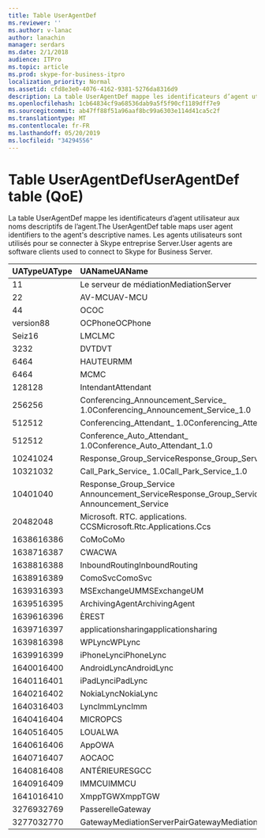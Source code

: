 ```yaml
---
title: Table UserAgentDef
ms.reviewer: ''
ms.author: v-lanac
author: lanachin
manager: serdars
ms.date: 2/1/2018
audience: ITPro
ms.topic: article
ms.prod: skype-for-business-itpro
localization_priority: Normal
ms.assetid: cfd8e3e0-4076-4162-9381-5276da8316d9
description: La table UserAgentDef mappe les identificateurs d’agent utilisateur aux noms descriptifs de l’agent. Les agents utilisateurs sont utilisés pour se connecter à Skype entreprise Server.
ms.openlocfilehash: 1cb64834cf9a68536dab9a5f5f90cf1189dff7e9
ms.sourcegitcommit: ab47ff88f51a96aaf8bc99a6303e114d41ca5c2f
ms.translationtype: MT
ms.contentlocale: fr-FR
ms.lasthandoff: 05/20/2019
ms.locfileid: "34294556"
---
```

# <a name="useragentdef-table-qoe"></a><span data-ttu-id="bf2a0-104">Table UserAgentDef</span><span class="sxs-lookup"><span data-stu-id="bf2a0-104">UserAgentDef table (QoE)</span></span>
 
<span data-ttu-id="bf2a0-105">La table UserAgentDef mappe les identificateurs d’agent utilisateur aux noms descriptifs de l’agent.</span><span class="sxs-lookup"><span data-stu-id="bf2a0-105">The UserAgentDef table maps user agent identifiers to the agent's descriptive names.</span></span> <span data-ttu-id="bf2a0-106">Les agents utilisateurs sont utilisés pour se connecter à Skype entreprise Server.</span><span class="sxs-lookup"><span data-stu-id="bf2a0-106">User agents are software clients used to connect to Skype for Business Server.</span></span>
  
|<span data-ttu-id="bf2a0-107">**UAType**</span><span class="sxs-lookup"><span data-stu-id="bf2a0-107">**UAType**</span></span>|<span data-ttu-id="bf2a0-108">**UAName**</span><span class="sxs-lookup"><span data-stu-id="bf2a0-108">**UAName**</span></span>|<span data-ttu-id="bf2a0-109">**UACategory**</span><span class="sxs-lookup"><span data-stu-id="bf2a0-109">**UACategory**</span></span>|
|:-----|:-----|:-----|
|<span data-ttu-id="bf2a0-110">1</span><span class="sxs-lookup"><span data-stu-id="bf2a0-110">1</span></span>  <br/> |<span data-ttu-id="bf2a0-111">Le serveur de médiation</span><span class="sxs-lookup"><span data-stu-id="bf2a0-111">MediationServer</span></span>  <br/> |<span data-ttu-id="bf2a0-112">Le serveur de médiation</span><span class="sxs-lookup"><span data-stu-id="bf2a0-112">MediationServer</span></span>  <br/> |
|<span data-ttu-id="bf2a0-113">2</span><span class="sxs-lookup"><span data-stu-id="bf2a0-113">2</span></span>  <br/> |<span data-ttu-id="bf2a0-114">AV-MCU</span><span class="sxs-lookup"><span data-stu-id="bf2a0-114">AV-MCU</span></span>  <br/> |<span data-ttu-id="bf2a0-115">AV-MCU</span><span class="sxs-lookup"><span data-stu-id="bf2a0-115">AV-MCU</span></span>  <br/> |
|<span data-ttu-id="bf2a0-116">4</span><span class="sxs-lookup"><span data-stu-id="bf2a0-116">4</span></span>  <br/> |<span data-ttu-id="bf2a0-117">OC</span><span class="sxs-lookup"><span data-stu-id="bf2a0-117">OC</span></span>  <br/> |<span data-ttu-id="bf2a0-118">OC</span><span class="sxs-lookup"><span data-stu-id="bf2a0-118">OC</span></span>  <br/> |
|<span data-ttu-id="bf2a0-119">version8</span><span class="sxs-lookup"><span data-stu-id="bf2a0-119">8</span></span>  <br/> |<span data-ttu-id="bf2a0-120">OCPhone</span><span class="sxs-lookup"><span data-stu-id="bf2a0-120">OCPhone</span></span>  <br/> |<span data-ttu-id="bf2a0-121">OCPhone</span><span class="sxs-lookup"><span data-stu-id="bf2a0-121">OCPhone</span></span>  <br/> |
|<span data-ttu-id="bf2a0-122">Seiz</span><span class="sxs-lookup"><span data-stu-id="bf2a0-122">16</span></span>  <br/> |<span data-ttu-id="bf2a0-123">LMC</span><span class="sxs-lookup"><span data-stu-id="bf2a0-123">LMC</span></span>  <br/> |<span data-ttu-id="bf2a0-124">LMC</span><span class="sxs-lookup"><span data-stu-id="bf2a0-124">LMC</span></span>  <br/> |
|<span data-ttu-id="bf2a0-125">32</span><span class="sxs-lookup"><span data-stu-id="bf2a0-125">32</span></span>  <br/> |<span data-ttu-id="bf2a0-126">DVT</span><span class="sxs-lookup"><span data-stu-id="bf2a0-126">DVT</span></span>  <br/> |<span data-ttu-id="bf2a0-127">DVT</span><span class="sxs-lookup"><span data-stu-id="bf2a0-127">DVT</span></span>  <br/> |
|<span data-ttu-id="bf2a0-128">64</span><span class="sxs-lookup"><span data-stu-id="bf2a0-128">64</span></span>  <br/> |<span data-ttu-id="bf2a0-129">HAUTEUR</span><span class="sxs-lookup"><span data-stu-id="bf2a0-129">MM</span></span>  <br/> |<span data-ttu-id="bf2a0-130">HAUTEUR</span><span class="sxs-lookup"><span data-stu-id="bf2a0-130">MM</span></span>  <br/> |
|<span data-ttu-id="bf2a0-131">64</span><span class="sxs-lookup"><span data-stu-id="bf2a0-131">64</span></span>  <br/> |<span data-ttu-id="bf2a0-132">MC</span><span class="sxs-lookup"><span data-stu-id="bf2a0-132">MC</span></span>  <br/> |<span data-ttu-id="bf2a0-133">HAUTEUR</span><span class="sxs-lookup"><span data-stu-id="bf2a0-133">MM</span></span>  <br/> |
|<span data-ttu-id="bf2a0-134">128</span><span class="sxs-lookup"><span data-stu-id="bf2a0-134">128</span></span>  <br/> |<span data-ttu-id="bf2a0-135">Intendant</span><span class="sxs-lookup"><span data-stu-id="bf2a0-135">Attendant</span></span>  <br/> |<span data-ttu-id="bf2a0-136">Intendant</span><span class="sxs-lookup"><span data-stu-id="bf2a0-136">Attendant</span></span>  <br/> |
|<span data-ttu-id="bf2a0-137">256</span><span class="sxs-lookup"><span data-stu-id="bf2a0-137">256</span></span>  <br/> |<span data-ttu-id="bf2a0-138">Conferencing_Announcement_Service_ 1.0</span><span class="sxs-lookup"><span data-stu-id="bf2a0-138">Conferencing_Announcement_Service_1.0</span></span>  <br/> |<span data-ttu-id="bf2a0-139">ALTERN</span><span class="sxs-lookup"><span data-stu-id="bf2a0-139">CAS</span></span>  <br/> |
|<span data-ttu-id="bf2a0-140">512</span><span class="sxs-lookup"><span data-stu-id="bf2a0-140">512</span></span>  <br/> |<span data-ttu-id="bf2a0-141">Conferencing_Attendant_ 1.0</span><span class="sxs-lookup"><span data-stu-id="bf2a0-141">Conferencing_Attendant_1.0</span></span>  <br/> |<span data-ttu-id="bf2a0-142">CAA</span><span class="sxs-lookup"><span data-stu-id="bf2a0-142">CAA</span></span>  <br/> |
|<span data-ttu-id="bf2a0-143">512</span><span class="sxs-lookup"><span data-stu-id="bf2a0-143">512</span></span>  <br/> |<span data-ttu-id="bf2a0-144">Conference_Auto_Attendant_ 1.0</span><span class="sxs-lookup"><span data-stu-id="bf2a0-144">Conference_Auto_Attendant_1.0</span></span>  <br/> |<span data-ttu-id="bf2a0-145">CAA</span><span class="sxs-lookup"><span data-stu-id="bf2a0-145">CAA</span></span>  <br/> |
|<span data-ttu-id="bf2a0-146">1024</span><span class="sxs-lookup"><span data-stu-id="bf2a0-146">1024</span></span>  <br/> |<span data-ttu-id="bf2a0-147">Response_Group_Service</span><span class="sxs-lookup"><span data-stu-id="bf2a0-147">Response_Group_Service</span></span>  <br/> |<span data-ttu-id="bf2a0-148">RGS</span><span class="sxs-lookup"><span data-stu-id="bf2a0-148">RGS</span></span>  <br/> |
|<span data-ttu-id="bf2a0-149">1032</span><span class="sxs-lookup"><span data-stu-id="bf2a0-149">1032</span></span>  <br/> |<span data-ttu-id="bf2a0-150">Call_Park_Service_ 1.0</span><span class="sxs-lookup"><span data-stu-id="bf2a0-150">Call_Park_Service_1.0</span></span>  <br/> |<span data-ttu-id="bf2a0-151">DÉCLARATIONS</span><span class="sxs-lookup"><span data-stu-id="bf2a0-151">CPS</span></span>  <br/> |
|<span data-ttu-id="bf2a0-152">1040</span><span class="sxs-lookup"><span data-stu-id="bf2a0-152">1040</span></span>  <br/> |<span data-ttu-id="bf2a0-153">Response_Group_Service Announcement_Service</span><span class="sxs-lookup"><span data-stu-id="bf2a0-153">Response_Group_Service Announcement_Service</span></span>  <br/> |<span data-ttu-id="bf2a0-154">PLUS</span><span class="sxs-lookup"><span data-stu-id="bf2a0-154">AS</span></span>  <br/> |
|<span data-ttu-id="bf2a0-155">2048</span><span class="sxs-lookup"><span data-stu-id="bf2a0-155">2048</span></span>  <br/> |<span data-ttu-id="bf2a0-156">Microsoft. RTC. applications. CCS</span><span class="sxs-lookup"><span data-stu-id="bf2a0-156">Microsoft.Rtc.Applications.Ccs</span></span>  <br/> |<span data-ttu-id="bf2a0-157">Network</span><span class="sxs-lookup"><span data-stu-id="bf2a0-157">CCS</span></span>  <br/> |
|<span data-ttu-id="bf2a0-158">16386</span><span class="sxs-lookup"><span data-stu-id="bf2a0-158">16386</span></span>  <br/> |<span data-ttu-id="bf2a0-159">CoMo</span><span class="sxs-lookup"><span data-stu-id="bf2a0-159">CoMo</span></span>  <br/> |<span data-ttu-id="bf2a0-160">CoMo</span><span class="sxs-lookup"><span data-stu-id="bf2a0-160">CoMo</span></span>  <br/> |
|<span data-ttu-id="bf2a0-161">16387</span><span class="sxs-lookup"><span data-stu-id="bf2a0-161">16387</span></span>  <br/> |<span data-ttu-id="bf2a0-162">CWA</span><span class="sxs-lookup"><span data-stu-id="bf2a0-162">CWA</span></span>  <br/> |<span data-ttu-id="bf2a0-163">CWA</span><span class="sxs-lookup"><span data-stu-id="bf2a0-163">CWA</span></span>  <br/> |
|<span data-ttu-id="bf2a0-164">16388</span><span class="sxs-lookup"><span data-stu-id="bf2a0-164">16388</span></span>  <br/> |<span data-ttu-id="bf2a0-165">InboundRouting</span><span class="sxs-lookup"><span data-stu-id="bf2a0-165">InboundRouting</span></span>  <br/> |<span data-ttu-id="bf2a0-166">InboundRouting</span><span class="sxs-lookup"><span data-stu-id="bf2a0-166">InboundRouting</span></span>  <br/> |
|<span data-ttu-id="bf2a0-167">16389</span><span class="sxs-lookup"><span data-stu-id="bf2a0-167">16389</span></span>  <br/> |<span data-ttu-id="bf2a0-168">ComoSvc</span><span class="sxs-lookup"><span data-stu-id="bf2a0-168">ComoSvc</span></span>  <br/> |<span data-ttu-id="bf2a0-169">ComoSvc</span><span class="sxs-lookup"><span data-stu-id="bf2a0-169">ComoSvc</span></span>  <br/> |
|<span data-ttu-id="bf2a0-170">16393</span><span class="sxs-lookup"><span data-stu-id="bf2a0-170">16393</span></span>  <br/> |<span data-ttu-id="bf2a0-171">MSExchangeUM</span><span class="sxs-lookup"><span data-stu-id="bf2a0-171">MSExchangeUM</span></span>  <br/> |<span data-ttu-id="bf2a0-172">ExUM</span><span class="sxs-lookup"><span data-stu-id="bf2a0-172">ExUM</span></span>  <br/> |
|<span data-ttu-id="bf2a0-173">16395</span><span class="sxs-lookup"><span data-stu-id="bf2a0-173">16395</span></span>  <br/> |<span data-ttu-id="bf2a0-174">ArchivingAgent</span><span class="sxs-lookup"><span data-stu-id="bf2a0-174">ArchivingAgent</span></span>  <br/> |<span data-ttu-id="bf2a0-175">ARCHAGENT</span><span class="sxs-lookup"><span data-stu-id="bf2a0-175">ARCHAGENT</span></span>  <br/> |
|<span data-ttu-id="bf2a0-176">16396</span><span class="sxs-lookup"><span data-stu-id="bf2a0-176">16396</span></span>  <br/> |<span data-ttu-id="bf2a0-177">ÈRE</span><span class="sxs-lookup"><span data-stu-id="bf2a0-177">ST</span></span>  <br/> |<span data-ttu-id="bf2a0-178">ÈRE</span><span class="sxs-lookup"><span data-stu-id="bf2a0-178">ST</span></span>  <br/> |
|<span data-ttu-id="bf2a0-179">16397</span><span class="sxs-lookup"><span data-stu-id="bf2a0-179">16397</span></span>  <br/> |<span data-ttu-id="bf2a0-180">applicationsharing</span><span class="sxs-lookup"><span data-stu-id="bf2a0-180">applicationsharing</span></span>  <br/> |<span data-ttu-id="bf2a0-181">ASMCU</span><span class="sxs-lookup"><span data-stu-id="bf2a0-181">ASMCU</span></span>  <br/> |
|<span data-ttu-id="bf2a0-182">16398</span><span class="sxs-lookup"><span data-stu-id="bf2a0-182">16398</span></span>  <br/> |<span data-ttu-id="bf2a0-183">WPLync</span><span class="sxs-lookup"><span data-stu-id="bf2a0-183">WPLync</span></span>  <br/> |<span data-ttu-id="bf2a0-184">WPLync</span><span class="sxs-lookup"><span data-stu-id="bf2a0-184">WPLync</span></span>  <br/> |
|<span data-ttu-id="bf2a0-185">16399</span><span class="sxs-lookup"><span data-stu-id="bf2a0-185">16399</span></span>  <br/> |<span data-ttu-id="bf2a0-186">iPhoneLync</span><span class="sxs-lookup"><span data-stu-id="bf2a0-186">iPhoneLync</span></span>  <br/> |<span data-ttu-id="bf2a0-187">iPhoneLync</span><span class="sxs-lookup"><span data-stu-id="bf2a0-187">iPhoneLync</span></span>  <br/> |
|<span data-ttu-id="bf2a0-188">16400</span><span class="sxs-lookup"><span data-stu-id="bf2a0-188">16400</span></span>  <br/> |<span data-ttu-id="bf2a0-189">AndroidLync</span><span class="sxs-lookup"><span data-stu-id="bf2a0-189">AndroidLync</span></span>  <br/> |<span data-ttu-id="bf2a0-190">AndroidLync</span><span class="sxs-lookup"><span data-stu-id="bf2a0-190">AndroidLync</span></span>  <br/> |
|<span data-ttu-id="bf2a0-191">16401</span><span class="sxs-lookup"><span data-stu-id="bf2a0-191">16401</span></span>  <br/> |<span data-ttu-id="bf2a0-192">iPadLync</span><span class="sxs-lookup"><span data-stu-id="bf2a0-192">iPadLync</span></span>  <br/> |<span data-ttu-id="bf2a0-193">iPadLync</span><span class="sxs-lookup"><span data-stu-id="bf2a0-193">iPadLync</span></span>  <br/> |
|<span data-ttu-id="bf2a0-194">16402</span><span class="sxs-lookup"><span data-stu-id="bf2a0-194">16402</span></span>  <br/> |<span data-ttu-id="bf2a0-195">NokiaLync</span><span class="sxs-lookup"><span data-stu-id="bf2a0-195">NokiaLync</span></span>  <br/> |<span data-ttu-id="bf2a0-196">NokiaLync</span><span class="sxs-lookup"><span data-stu-id="bf2a0-196">NokiaLync</span></span>  <br/> |
|<span data-ttu-id="bf2a0-197">16403</span><span class="sxs-lookup"><span data-stu-id="bf2a0-197">16403</span></span>  <br/> |<span data-ttu-id="bf2a0-198">LyncImm</span><span class="sxs-lookup"><span data-stu-id="bf2a0-198">LyncImm</span></span>  <br/> |<span data-ttu-id="bf2a0-199">LyncImm</span><span class="sxs-lookup"><span data-stu-id="bf2a0-199">LyncImm</span></span>  <br/> |
|<span data-ttu-id="bf2a0-200">16404</span><span class="sxs-lookup"><span data-stu-id="bf2a0-200">16404</span></span>  <br/> |<span data-ttu-id="bf2a0-201">MICRO</span><span class="sxs-lookup"><span data-stu-id="bf2a0-201">PCS</span></span>  <br/> |<span data-ttu-id="bf2a0-202">MICRO</span><span class="sxs-lookup"><span data-stu-id="bf2a0-202">PCS</span></span>  <br/> |
|<span data-ttu-id="bf2a0-203">16405</span><span class="sxs-lookup"><span data-stu-id="bf2a0-203">16405</span></span>  <br/> |<span data-ttu-id="bf2a0-204">LOUA</span><span class="sxs-lookup"><span data-stu-id="bf2a0-204">LWA</span></span>  <br/> |<span data-ttu-id="bf2a0-205">LOUA</span><span class="sxs-lookup"><span data-stu-id="bf2a0-205">LWA</span></span>  <br/> |
|<span data-ttu-id="bf2a0-206">16406</span><span class="sxs-lookup"><span data-stu-id="bf2a0-206">16406</span></span>  <br/> |<span data-ttu-id="bf2a0-207">App</span><span class="sxs-lookup"><span data-stu-id="bf2a0-207">OWA</span></span>  <br/> |<span data-ttu-id="bf2a0-208">App</span><span class="sxs-lookup"><span data-stu-id="bf2a0-208">OWA</span></span>  <br/> |
|<span data-ttu-id="bf2a0-209">16407</span><span class="sxs-lookup"><span data-stu-id="bf2a0-209">16407</span></span>  <br/> |<span data-ttu-id="bf2a0-210">AOC</span><span class="sxs-lookup"><span data-stu-id="bf2a0-210">AOC</span></span>  <br/> |<span data-ttu-id="bf2a0-211">AOC</span><span class="sxs-lookup"><span data-stu-id="bf2a0-211">AOC</span></span>  <br/> |
|<span data-ttu-id="bf2a0-212">16408</span><span class="sxs-lookup"><span data-stu-id="bf2a0-212">16408</span></span>  <br/> |<span data-ttu-id="bf2a0-213">ANTÉRIEURES</span><span class="sxs-lookup"><span data-stu-id="bf2a0-213">GCC</span></span>  <br/> |<span data-ttu-id="bf2a0-214">ANTÉRIEURES</span><span class="sxs-lookup"><span data-stu-id="bf2a0-214">GCC</span></span>  <br/> |
|<span data-ttu-id="bf2a0-215">16409</span><span class="sxs-lookup"><span data-stu-id="bf2a0-215">16409</span></span>  <br/> |<span data-ttu-id="bf2a0-216">IMMCU</span><span class="sxs-lookup"><span data-stu-id="bf2a0-216">IMMCU</span></span>  <br/> |<span data-ttu-id="bf2a0-217">IMMCU</span><span class="sxs-lookup"><span data-stu-id="bf2a0-217">IMMCU</span></span>  <br/> |
|<span data-ttu-id="bf2a0-218">16410</span><span class="sxs-lookup"><span data-stu-id="bf2a0-218">16410</span></span>  <br/> |<span data-ttu-id="bf2a0-219">XmppTGW</span><span class="sxs-lookup"><span data-stu-id="bf2a0-219">XmppTGW</span></span>  <br/> |<span data-ttu-id="bf2a0-220">XmppGateway</span><span class="sxs-lookup"><span data-stu-id="bf2a0-220">XmppGateway</span></span>  <br/> |
|<span data-ttu-id="bf2a0-221">32769</span><span class="sxs-lookup"><span data-stu-id="bf2a0-221">32769</span></span>  <br/> |<span data-ttu-id="bf2a0-222">Passerelle</span><span class="sxs-lookup"><span data-stu-id="bf2a0-222">Gateway</span></span>  <br/> |<span data-ttu-id="bf2a0-223">Passerelle</span><span class="sxs-lookup"><span data-stu-id="bf2a0-223">Gateway</span></span>  <br/> |
|<span data-ttu-id="bf2a0-224">32770</span><span class="sxs-lookup"><span data-stu-id="bf2a0-224">32770</span></span>  <br/> |<span data-ttu-id="bf2a0-225">GatewayMediationServerPair</span><span class="sxs-lookup"><span data-stu-id="bf2a0-225">GatewayMediationServerPair</span></span>  <br/> |<span data-ttu-id="bf2a0-226">GatewayMediationServerPair</span><span class="sxs-lookup"><span data-stu-id="bf2a0-226">GatewayMediationServerPair</span></span>  <br/> |
   

